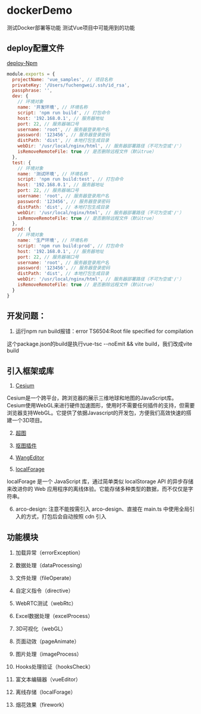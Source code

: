 <!--
 * @Description: 
 * @Author: Lizhiliang
 * @Date: 2023-04-13 15:42:08
 * @LastEditTime: 2023-08-04 15:22:47
 * @LastEditors: lizhiliang
 * @Usage: 
-->
# dockerDemo

测试Docker部署等功能
测试Vue项目中可能用到的功能

## deploy配置文件

[deploy-Npm](https://www.npmjs.com/package/deploy-cli-service?activeTab=readme)

```js
module.exports = {
  projectName: 'vue_samples', // 项目名称
  privateKey: '/Users/fuchengwei/.ssh/id_rsa',
  passphrase: '',
  dev: {
    // 环境对象
    name: '开发环境', // 环境名称
    script: 'npm run build', // 打包命令
    host: '192.168.0.1', // 服务器地址
    port: 22, // 服务器端口号
    username: 'root', // 服务器登录用户名
    password: '123456', // 服务器登录密码
    distPath: 'dist', // 本地打包生成目录
    webDir: '/usr/local/nginx/html', // 服务器部署路径（不可为空或'/'）
    isRemoveRemoteFile: true // 是否删除远程文件（默认true）
  },
  test: {
    // 环境对象
    name: '测试环境', // 环境名称
    script: 'npm run build:test', // 打包命令
    host: '192.168.0.1', // 服务器地址
    port: 22, // 服务器端口号
    username: 'root', // 服务器登录用户名
    password: '123456', // 服务器登录密码
    distPath: 'dist', // 本地打包生成目录
    webDir: '/usr/local/nginx/html', // 服务器部署路径（不可为空或'/'）
    isRemoveRemoteFile: true // 是否删除远程文件（默认true）
  },
  prod: {
    // 环境对象
    name: '生产环境', // 环境名称
    script: 'npm run build:prod', // 打包命令
    host: '192.168.0.1', // 服务器地址
    port: 22, // 服务器端口号
    username: 'root', // 服务器登录用户名
    password: '123456', // 服务器登录密码
    distPath: 'dist', // 本地打包生成目录
    webDir: '/usr/local/nginx/html', // 服务器部署路径（不可为空或'/'）
    isRemoveRemoteFile: true // 是否删除远程文件（默认true）
  }
}
```

## 开发问题：

1. 运行npm run build报错：error TS6504:Root file specified for compilation

这个package.json的build是执行vue-tsc --noEmit && vite build，我们改成vite build

## 引入框架或库

1. [Cesium](https://cesium.com/learn/cesiumjs-learn/cesiumjs-quickstart/)

Cesium是一个跨平台，跨浏览器的展示三维地球和地图的JavaScript库。Cesium使用WebGL来进行硬件加速图形，使用时不需要任何插件的支持，但需要浏览器支持WebGL。它提供了依据Javascript的开发包，方便我们高效快速的搭建一个3D项目。

2. [超图](http://support.supermap.com.cn/)

3. [抠图插件](imgly/background-removal)

4. [WangEditor](https://www.wangeditor.com/)

5. [localForage](https://localforage.docschina.org/)

localForage 是一个 JavaScript 库，通过简单类似 localStorage API 的异步存储来改进你的 Web 应用程序的离线体验。它能存储多种类型的数据，而不仅仅是字符串。

6. arco-design: 注意不能按需引入 arco-design、直接在 main.ts 中使用全局引入的方式，打包后会自动按照 cdn 引入




## 功能模块

1. 加载异常（errorException）

2. 数据处理（dataProcessing）

3. 文件处理（fileOperate）

4. 自定义指令（directive）

5. WebRTC测试（webRtc）

6. Excel数据处理（excelProcess）

7. 3D可视化（webGL）

8. 页面动效（pageAnimate）

9. 图片处理（imageProcess）

10. Hooks处理验证（hooksCheck）

11. 富文本编辑器（vueEditor）

12. 离线存储（localForage）

13. 烟花效果（firework）